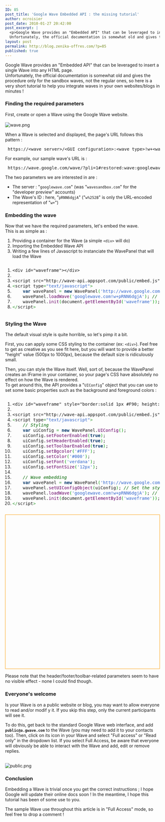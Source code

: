 ```yaml
---
ID: 85
post_title: 'Google Wave Embedded API : the missing tutorial'
author: ocroisier
post_date: 2010-01-27 20:42:00
post_excerpt: |
  <p>Google Wave provides an "Embedded API" that can be leveraged to insert a single Wave into any HTML page. <br />
  Unfortunately, the official documentation is somewhat old and gives the procedure only for the sandbox waves, not the regular ones, so here is a very short tutorial to help you integrate waves in your own websites/blogs in minutes&nbsp;!</p>
layout: post
permalink: http://blog.zenika-offres.com/?p=85
published: true
---
```

<p>Google Wave provides an "Embedded API" that can be leveraged to insert a single Wave into any HTML page. <br />
Unfortunately, the official documentation is somewhat old and gives the procedure only for the sandbox waves, not the regular ones, so here is a very short tutorial to help you integrate waves in your own websites/blogs in minutes&nbsp;!</p>
<!--more-->
<h3>Finding the required parameters</h3> <p>First, create or open a Wave using the Google Wave website.<br />
<br />
<img src="/wp-content/uploads/2015/07/wave.png" alt="wave.png" /> <br /></p> <p>When a Wave is selected and displayed, the page's URL follows this pattern&nbsp;:</p> <pre> https://&lt;wave server&gt;/&lt;GUI configuration&gt;:&lt;wave type&gt;!w+&lt;wave id&gt;.&lt;some counter&gt; </pre> <p>For example, our sample wave's URL is&nbsp;:</p> <pre> https://wave.google.com/wave/?pli=1#restored:wave:googlewave.com!w%252BpRNN6dgjA </pre> <p>The two parameters we are interested in are&nbsp;:</p> <ul> <li>The server&nbsp;: "<code>googlewave.com</code>" (was "<code>wavesandbox.com</code>" for the "developer preview" accounts)</li> <li>The Wave's ID&nbsp;: here, "<code>pRNN6dgjA</code>" ("<code>w%252B</code>" is only the URL-encoded representation of "<code>w+</code>")</li> </ul> <h3>Embedding the wave</h3> <p>Now that we have the required parameters, let's embed the wave.<br />
This is as simple as&nbsp;:</p> <ol> <li>Providing a container for the Wave (a simple <code>&lt;div&gt;</code> will do)</li> <li>Importing the Embedded Wave API</li> <li>Writing a few lines of Javascript to instanciate the WavePanel that will load the Wave</li> </ol> <pre class="javascript code javascript" style="font-family:inherit"><ol><li style="font-weight: normal;"><div style="font-family: monospace; font-weight: normal; font-style: normal; margin:0; padding:0; background:inherit;">&lt;div id=&quot;waveframe&quot;&gt;&lt;/div&gt;</div></li><li style="font-weight: normal;"><div style="font-family: monospace; font-weight: normal; font-style: normal; margin:0; padding:0; background:inherit;">&nbsp;</div></li><li style="font-weight: normal;"><div style="font-family: monospace; font-weight: normal; font-style: normal; margin:0; padding:0; background:inherit;">&lt;script src=&quot;http://wave-api.appspot.com/public/embed.js&quot; type=&quot;text/javascript&quot;&gt;&lt;/script&gt;</div></li><li style="font-weight: normal;"><div style="font-family: monospace; font-weight: normal; font-style: normal; margin:0; padding:0; background:inherit;"><span style="color: #339933;">&lt;</span>script type<span style="color: #339933;">=</span><span style="color: #3366CC;">&quot;text/javascript&quot;</span><span style="color: #339933;">&gt;</span></div></li><li style="font-weight: normal;"><div style="font-family: monospace; font-weight: normal; font-style: normal; margin:0; padding:0; background:inherit;">    <span style="color: #003366; font-weight: bold;">var</span> wavePanel <span style="color: #339933;">=</span> <span style="color: #003366; font-weight: bold;">new</span> WavePanel<span style="color: #009900;">&#40;</span><span style="color: #3366CC;">'http://wave.google.com/wave/'</span><span style="color: #009900;">&#41;</span>;   </div></li><li style="font-weight: normal;"><div style="font-family: monospace; font-weight: normal; font-style: normal; margin:0; padding:0; background:inherit;">    wavePanel.<span style="color: #660066;">loadWave</span><span style="color: #009900;">&#40;</span><span style="color: #3366CC;">'googlewave.com!w+pRNN6dgjA'</span><span style="color: #009900;">&#41;</span>; <span style="color: #006600; font-style: italic;">// This is where we specify the server type and wave ID</span></div></li><li style="font-weight: normal;"><div style="font-family: monospace; font-weight: normal; font-style: normal; margin:0; padding:0; background:inherit;">    wavePanel.<span style="color: #660066;">init</span><span style="color: #009900;">&#40;</span>document.<span style="color: #660066;">getElementById</span><span style="color: #009900;">&#40;</span><span style="color: #3366CC;">'waveframe'</span><span style="color: #009900;">&#41;</span><span style="color: #009900;">&#41;</span>;</div></li><li style="font-weight: normal;"><div style="font-family: monospace; font-weight: normal; font-style: normal; margin:0; padding:0; background:inherit;"><span style="color: #339933;">&lt;/</span>script<span style="color: #339933;">&gt;</span></div></li></ol></pre> <div id="waveframe1"></div> <script src="http://wave-api.appspot.com/public/embed.js" type="text/javascript"></script> <script type="text/javascript">     var wavePanel = new WavePanel('http://wave.google.com/wave/');     wavePanel.loadWave('googlewave.com!w+pRNN6dgjA');     wavePanel.init(document.getElementById('waveframe1')); </script> <h3>Styling the Wave</h3> <p>The default visual style is quite horrible, so let's pimp it a bit.<br /></p> <p>First, you can apply some CSS styling to the container (ex: <code>&lt;div&gt;</code>). Feel free to get as creative as you see fit here, but you will want to provide a better "height" value (500px to 1000px), because the default size is ridiculously small.</p> <p>Then, you can style the Wave itself. Well, sort of, because the WavePanel creates an IFrame in your container, so your page's CSS have absolutely no effect on how the Wave is rendered. <br />
To get around this, the API provides a "<code>UIConfig</code>" object that you can use to set some basic properties such as the background and foreground colors&nbsp;:</p> <pre class="javascript code javascript" style="font-family:inherit"><ol><li style="font-weight: normal;"><div style="font-family: monospace; font-weight: normal; font-style: normal; margin:0; padding:0; background:inherit;">&lt;div id=&quot;waveframe&quot; style=&quot;border:solid 1px #F90; height:500px;&quot;&gt;&lt;/div&gt;</div></li><li style="font-weight: normal;"><div style="font-family: monospace; font-weight: normal; font-style: normal; margin:0; padding:0; background:inherit;">&nbsp;</div></li><li style="font-weight: normal;"><div style="font-family: monospace; font-weight: normal; font-style: normal; margin:0; padding:0; background:inherit;">&lt;script src=&quot;http://wave-api.appspot.com/public/embed.js&quot; type=&quot;text/javascript&quot;&gt;&lt;/script&gt;</div></li><li style="font-weight: normal;"><div style="font-family: monospace; font-weight: normal; font-style: normal; margin:0; padding:0; background:inherit;"><span style="color: #339933;">&lt;</span>script type<span style="color: #339933;">=</span><span style="color: #3366CC;">&quot;text/javascript&quot;</span><span style="color: #339933;">&gt;</span></div></li><li style="font-weight: normal;"><div style="font-family: monospace; font-weight: normal; font-style: normal; margin:0; padding:0; background:inherit;">    <span style="color: #006600; font-style: italic;">// Styling</span></div></li><li style="font-weight: normal;"><div style="font-family: monospace; font-weight: normal; font-style: normal; margin:0; padding:0; background:inherit;">    <span style="color: #003366; font-weight: bold;">var</span> uiConfig <span style="color: #339933;">=</span> <span style="color: #003366; font-weight: bold;">new</span> WavePanel.<span style="color: #660066;">UIConfig</span><span style="color: #009900;">&#40;</span><span style="color: #009900;">&#41;</span>;</div></li><li style="font-weight: normal;"><div style="font-family: monospace; font-weight: normal; font-style: normal; margin:0; padding:0; background:inherit;">    uiConfig.<span style="color: #660066;">setFooterEnabled</span><span style="color: #009900;">&#40;</span><span style="color: #003366; font-weight: bold;">true</span><span style="color: #009900;">&#41;</span>;</div></li><li style="font-weight: normal;"><div style="font-family: monospace; font-weight: normal; font-style: normal; margin:0; padding:0; background:inherit;">    uiConfig.<span style="color: #660066;">setHeaderEnabled</span><span style="color: #009900;">&#40;</span><span style="color: #003366; font-weight: bold;">true</span><span style="color: #009900;">&#41;</span>;</div></li><li style="font-weight: normal;"><div style="font-family: monospace; font-weight: normal; font-style: normal; margin:0; padding:0; background:inherit;">    uiConfig.<span style="color: #660066;">setToolbarEnabled</span><span style="color: #009900;">&#40;</span><span style="color: #003366; font-weight: bold;">true</span><span style="color: #009900;">&#41;</span>;</div></li><li style="font-weight: normal;"><div style="font-family: monospace; font-weight: normal; font-style: normal; margin:0; padding:0; background:inherit;">    uiConfig.<span style="color: #660066;">setBgcolor</span><span style="color: #009900;">&#40;</span><span style="color: #3366CC;">'#FFF'</span><span style="color: #009900;">&#41;</span>;</div></li><li style="font-weight: normal;"><div style="font-family: monospace; font-weight: normal; font-style: normal; margin:0; padding:0; background:inherit;">    uiConfig.<span style="color: #660066;">setColor</span><span style="color: #009900;">&#40;</span><span style="color: #3366CC;">'#000'</span><span style="color: #009900;">&#41;</span>;</div></li><li style="font-weight: normal;"><div style="font-family: monospace; font-weight: normal; font-style: normal; margin:0; padding:0; background:inherit;">    uiConfig.<span style="color: #660066;">setFont</span><span style="color: #009900;">&#40;</span><span style="color: #3366CC;">'verdana'</span><span style="color: #009900;">&#41;</span>;</div></li><li style="font-weight: normal;"><div style="font-family: monospace; font-weight: normal; font-style: normal; margin:0; padding:0; background:inherit;">    uiConfig.<span style="color: #660066;">setFontSize</span><span style="color: #009900;">&#40;</span><span style="color: #3366CC;">'12px'</span><span style="color: #009900;">&#41;</span>;</div></li><li style="font-weight: normal;"><div style="font-family: monospace; font-weight: normal; font-style: normal; margin:0; padding:0; background:inherit;">&nbsp;</div></li><li style="font-weight: normal;"><div style="font-family: monospace; font-weight: normal; font-style: normal; margin:0; padding:0; background:inherit;">    <span style="color: #006600; font-style: italic;">// Wave embedding</span></div></li><li style="font-weight: normal;"><div style="font-family: monospace; font-weight: normal; font-style: normal; margin:0; padding:0; background:inherit;">    <span style="color: #003366; font-weight: bold;">var</span> wavePanel <span style="color: #339933;">=</span> <span style="color: #003366; font-weight: bold;">new</span> WavePanel<span style="color: #009900;">&#40;</span><span style="color: #3366CC;">'http://wave.google.com/wave/'</span><span style="color: #009900;">&#41;</span>;   </div></li><li style="font-weight: normal;"><div style="font-family: monospace; font-weight: normal; font-style: normal; margin:0; padding:0; background:inherit;">    wavePanel.<span style="color: #660066;">setUIConfigObject</span><span style="color: #009900;">&#40;</span>uiConfig<span style="color: #009900;">&#41;</span>; <span style="color: #006600; font-style: italic;">// Set the style</span></div></li><li style="font-weight: normal;"><div style="font-family: monospace; font-weight: normal; font-style: normal; margin:0; padding:0; background:inherit;">    wavePanel.<span style="color: #660066;">loadWave</span><span style="color: #009900;">&#40;</span><span style="color: #3366CC;">'googlewave.com!w+pRNN6dgjA'</span><span style="color: #009900;">&#41;</span>; <span style="color: #006600; font-style: italic;">// This is where we specify the server type and wave ID</span></div></li><li style="font-weight: normal;"><div style="font-family: monospace; font-weight: normal; font-style: normal; margin:0; padding:0; background:inherit;">    wavePanel.<span style="color: #660066;">init</span><span style="color: #009900;">&#40;</span>document.<span style="color: #660066;">getElementById</span><span style="color: #009900;">&#40;</span><span style="color: #3366CC;">'waveframe'</span><span style="color: #009900;">&#41;</span><span style="color: #009900;">&#41;</span>;</div></li><li style="font-weight: normal;"><div style="font-family: monospace; font-weight: normal; font-style: normal; margin:0; padding:0; background:inherit;"><span style="color: #339933;">&lt;/</span>script<span style="color: #339933;">&gt;</span></div></li></ol></pre> <div id="waveframe2" style="border:solid 1px #F90; height:500px;"></div> <script src="http://wave-api.appspot.com/public/embed.js" type="text/javascript"></script> <script type="text/javascript">     // Styling     var uiConfig = new WavePanel.UIConfig();     uiConfig.setFooterEnabled(true);     uiConfig.setHeaderEnabled(true);     uiConfig.setToolbarEnabled(true);     uiConfig.setBgcolor('#FFF');     uiConfig.setColor('#000');     uiConfig.setFont('verdana');     uiConfig.setFontSize('12px');     // Wave embedding     var wavePanel = new WavePanel('http://wave.google.com/wave/');     wavePanel.setUIConfigObject(uiConfig); // Set the style     wavePanel.loadWave('googlewave.com!w+pRNN6dgjA'); // This is where we specify the server type and wave ID     wavePanel.init(document.getElementById('waveframe2')); </script> <p>Please note that the header/footer/toolbar-related parameters seem to have no visible effect - none I could find though.</p> <h3>Everyone's welcome</h3> <p>Is your Wave is on a public website or blog, you may want to allow everyone to read and/or modif
y it. If you skip this step, only the current participants will see it.</p> <p>To do this, get back to the standard Google Wave web interface, and add <strong><code>public@a.gwave.com</code></strong> to the Wave (you may need to add it to your contacts too). Then, click on its icon in your Wave and select "Full access" or "Read only" in the dropdown list. If you select Full Access, be aware that everyone will obviously be able to interact with the Wave and add, edit or remove replies.</p> <p><br />
<img src="/wp-content/uploads/2015/07/public.png" alt="public.png" /> <br /></p> <h3>Conclusion</h3> <p>Embedding a Wave is trivial once you get the correct instructions&nbsp;; I hope Google will update their online docs soon&nbsp;! In the meantime, I hope this tutorial has been of some use to you.</p> <p>The sample Wave use throughout this article is in "Full Access" mode, so feel free to drop a comment&nbsp;!</p>